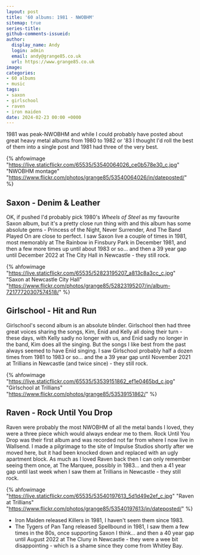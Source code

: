 ```yaml
---
layout: post
title: '60 albums: 1981 - NWOBHM'
sitemap: true
series-title:
github-comments-issueid:
author:
  display_name: Andy
  login: admin
  email: andy@grange85.co.uk
  url: https://www.grange85.co.uk
image:
categories:
- 60 albums
- music
tags:
- saxon
- girlschool
- raven
- iron maiden
date: 2024-02-23 00:00 +0000
---
```

1981 was peak-NWOBHM and while I could probably have posted about great heavy metal albums from 1980 to 1982 or '83 I thought I'd roll the best of them into a single post and 1981 had three of the very best.

{% ahfowimage "https://live.staticflickr.com/65535/53540064026_ce0b578e30_c.jpg" "NWOBHM montage" "https://www.flickr.com/photos/grange85/53540064026/in/dateposted/" %}

## Saxon - Denim & Leather
OK, if pushed I'd probably pick 1980's _Wheels of Steel_ as my favourite Saxon album, but it's a pretty close run thing with and this album has some absolute gems - Princess of the Night, Never Surrender, And The Band Played On are close to perfect. I saw Saxon live a couple of times in 1981, most memorably at The Rainbow in Finsbury Park in December 1981, and then a few more times up until about 1983 or so... and then a 39 year gap until December 2022 at The City Hall in Newcastle - they still rock.

{% ahfowimage "https://live.staticflickr.com/65535/52823195207_a813c8a3cc_c.jpg" "Saxon at Newcastle City Hall" "https://www.flickr.com/photos/grange85/52823195207/in/album-72177720307574518/" %}

## Girlschool - Hit and Run
Girlschool's second album is an absolute blinder. Girlschool then had three great voices sharing the songs, Kim, Enid and Kelly all doing their turn - these days, with Kelly sadly no longer with us, and Enid sadly no longer in the band, Kim does all the singing. But the songs I like best from the past always seemed to have Enid singing. I saw Girlschool probably half a dozen times from 1981 to 1983 or so... and the a 39 year gap until November 2021 at Trillians in Newcastle (and twice since) - they still rock.

{% ahfowimage "https://live.staticflickr.com/65535/53539151862_ef1e0465bd_c.jpg" "Girlschool at Trillians" "https://www.flickr.com/photos/grange85/53539151862/" %}

## Raven - Rock Until You Drop
Raven were probably the most NWOBHM of all the metal bands I loved, they were a three piece which would always endear me to them. Rock Until You Drop was their first album and was recorded not far from where I now live in Wallsend. I made a pilgrimage to the site of Impulse Studios shortly after we moved here, but it had been knocked down and replaced with an ugly apartment block. As much as I loved Raven back then I can only remember seeing them once, at The Marquee, possibly in 1983... and then a 41 year gap until last week when I saw them at Trillians in Newcastle - they still rock.

{% ahfowimage "https://live.staticflickr.com/65535/53540197613_5d1d49e2ef_c.jpg" "Raven at Trillians" "https://www.flickr.com/photos/grange85/53540197613/in/dateposted/" %}

 - Iron Maiden released Killers in 1981, I haven't seem them since 1983.
 - The Tygers of Pan Tang released Spellbound in 1981, I saw them a few times in the 80s, once supporting Saxon I think... and then a 40 year gap until August 2022 at The Cluny in Newcastle - they were a wee bit disappointing - which is a shame since they come from Whitley Bay.


